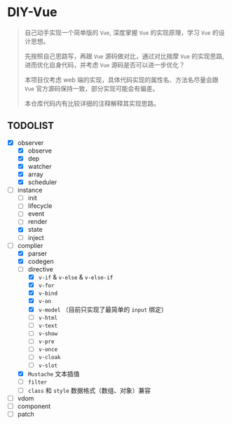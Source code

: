 # DIY-Vue

> 自己动手实现一个简单版的 `Vue`, 深度掌握 `Vue` 的实现原理，学习 `Vue` 的设计思想。
>
> 先按照自己思路写，再跟 `Vue` 源码做对比，通过对比揣摩 `Vue` 的实现思路, 进而优化自身代码，并考虑 `Vue` 源码是否可以进一步优化？
>
> 本项目仅考虑 web 端的实现，具体代码实现的属性名、方法名尽量会跟 `Vue` 官方源码保持一致，部分实现可能会有偏差。
>
> 本仓库代码内有比较详细的注释解释其实现思路。

## TODOLIST

- [x] observer
  - [x] observe
  - [x] dep
  - [x] watcher
  - [x] array
  - [x] scheduler
- [ ] instance
  - [ ] init
  - [ ] lifecycle
  - [ ] event
  - [ ] render
  - [x] state
  - [ ] inject
- [ ] complier
  - [x] parser
  - [x] codegen
  - [ ] directive
    - [x] `v-if` & `v-else` & `v-else-if`
    - [x] `v-for`
    - [x] `v-bind`
    - [x] `v-on`
    - [x] `v-model` （目前只实现了最简单的 `input` 绑定）
    - [ ] `v-html`
    - [ ] `v-text`
    - [ ] `v-show`
    - [ ] `v-pre`
    - [ ] `v-once`
    - [ ] `v-cloak`
    - [ ] `v-slot`
  - [x] `Mustache` 文本插值
  - [ ] `filter`
  - [ ] `class` 和 `style` 数据格式（数组、对象）兼容
- [ ] vdom
- [ ] component
- [ ] patch
